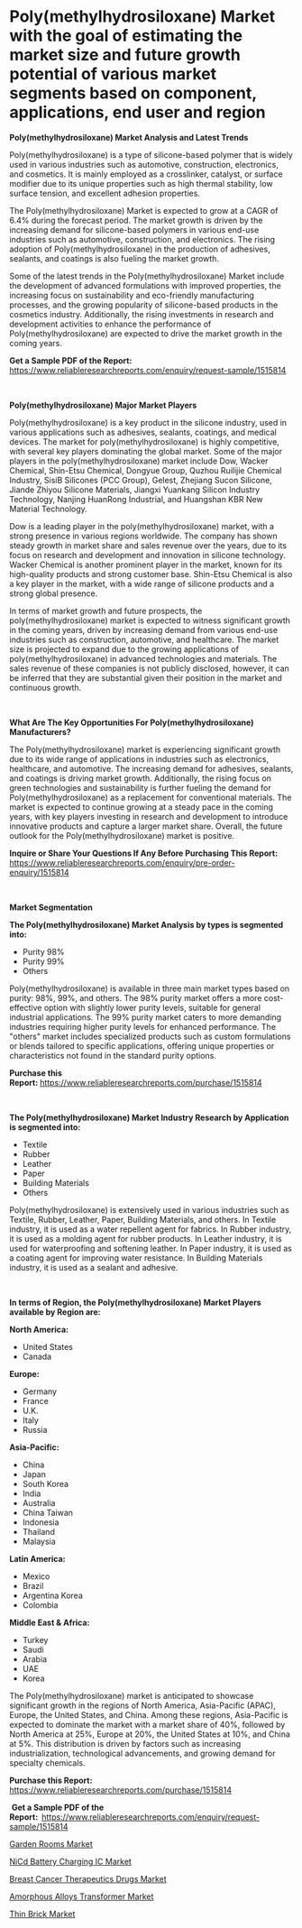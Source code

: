<p><h1>Poly(methylhydrosiloxane) Market with the goal of estimating the market size and future growth potential of various market segments based on component, applications, end user and region</h1></p><p><strong>Poly(methylhydrosiloxane) Market Analysis and Latest Trends</strong></p>
<p><p>Poly(methylhydrosiloxane) is a type of silicone-based polymer that is widely used in various industries such as automotive, construction, electronics, and cosmetics. It is mainly employed as a crosslinker, catalyst, or surface modifier due to its unique properties such as high thermal stability, low surface tension, and excellent adhesion properties.</p><p>The Poly(methylhydrosiloxane) Market is expected to grow at a CAGR of 6.4% during the forecast period. The market growth is driven by the increasing demand for silicone-based polymers in various end-use industries such as automotive, construction, and electronics. The rising adoption of Poly(methylhydrosiloxane) in the production of adhesives, sealants, and coatings is also fueling the market growth.</p><p>Some of the latest trends in the Poly(methylhydrosiloxane) Market include the development of advanced formulations with improved properties, the increasing focus on sustainability and eco-friendly manufacturing processes, and the growing popularity of silicone-based products in the cosmetics industry. Additionally, the rising investments in research and development activities to enhance the performance of Poly(methylhydrosiloxane) are expected to drive the market growth in the coming years.</p></p>
<p><strong>Get a Sample PDF of the Report:&nbsp;</strong> <a href="https://www.reliableresearchreports.com/enquiry/request-sample/1515814">https://www.reliableresearchreports.com/enquiry/request-sample/1515814</a></p>
<p>&nbsp;</p>
<p><strong>Poly(methylhydrosiloxane) Major Market Players</strong></p>
<p><p>Poly(methylhydrosiloxane) is a key product in the silicone industry, used in various applications such as adhesives, sealants, coatings, and medical devices. The market for poly(methylhydrosiloxane) is highly competitive, with several key players dominating the global market. Some of the major players in the poly(methylhydrosiloxane) market include Dow, Wacker Chemical, Shin-Etsu Chemical, Dongyue Group, Quzhou Ruilijie Chemical Industry, SisiB Silicones (PCC Group), Gelest, Zhejiang Sucon Silicone, Jiande Zhiyou Silicone Materials, Jiangxi Yuankang Silicon Industry Technology, Nanjing HuanRong Industrial, and Huangshan KBR New Material Technology.</p><p>Dow is a leading player in the poly(methylhydrosiloxane) market, with a strong presence in various regions worldwide. The company has shown steady growth in market share and sales revenue over the years, due to its focus on research and development and innovation in silicone technology. Wacker Chemical is another prominent player in the market, known for its high-quality products and strong customer base. Shin-Etsu Chemical is also a key player in the market, with a wide range of silicone products and a strong global presence.</p><p>In terms of market growth and future prospects, the poly(methylhydrosiloxane) market is expected to witness significant growth in the coming years, driven by increasing demand from various end-use industries such as construction, automotive, and healthcare. The market size is projected to expand due to the growing applications of poly(methylhydrosiloxane) in advanced technologies and materials. The sales revenue of these companies is not publicly disclosed, however, it can be inferred that they are substantial given their position in the market and continuous growth.</p></p>
<p>&nbsp;</p>
<p><strong>What Are The Key Opportunities For Poly(methylhydrosiloxane) Manufacturers?</strong></p>
<p><p>The Poly(methylhydrosiloxane) market is experiencing significant growth due to its wide range of applications in industries such as electronics, healthcare, and automotive. The increasing demand for adhesives, sealants, and coatings is driving market growth. Additionally, the rising focus on green technologies and sustainability is further fueling the demand for Poly(methylhydrosiloxane) as a replacement for conventional materials. The market is expected to continue growing at a steady pace in the coming years, with key players investing in research and development to introduce innovative products and capture a larger market share. Overall, the future outlook for the Poly(methylhydrosiloxane) market is positive.</p></p>
<p><strong>Inquire or Share Your Questions If Any Before Purchasing This Report:</strong> <a href="https://www.reliableresearchreports.com/enquiry/pre-order-enquiry/1515814">https://www.reliableresearchreports.com/enquiry/pre-order-enquiry/1515814</a></p>
<p>&nbsp;</p>
<p><strong>Market Segmentation</strong></p>
<p><strong>The Poly(methylhydrosiloxane) Market Analysis by types is segmented into:</strong></p>
<p><ul><li>Purity 98%</li><li>Purity 99%</li><li>Others</li></ul></p>
<p><p>Poly(methylhydrosiloxane) is available in three main market types based on purity: 98%, 99%, and others. The 98% purity market offers a more cost-effective option with slightly lower purity levels, suitable for general industrial applications. The 99% purity market caters to more demanding industries requiring higher purity levels for enhanced performance. The "others" market includes specialized products such as custom formulations or blends tailored to specific applications, offering unique properties or characteristics not found in the standard purity options.</p></p>
<p><strong>Purchase this Report:&nbsp;</strong><a href="https://www.reliableresearchreports.com/purchase/1515814">https://www.reliableresearchreports.com/purchase/1515814</a></p>
<p>&nbsp;</p>
<p><strong>The Poly(methylhydrosiloxane) Market Industry Research by Application is segmented into:</strong></p>
<p><ul><li>Textile</li><li>Rubber</li><li>Leather</li><li>Paper</li><li>Building Materials</li><li>Others</li></ul></p>
<p><p>Poly(methylhydrosiloxane) is extensively used in various industries such as Textile, Rubber, Leather, Paper, Building Materials, and others. In Textile industry, it is used as a water repellent agent for fabrics. In Rubber industry, it is used as a molding agent for rubber products. In Leather industry, it is used for waterproofing and softening leather. In Paper industry, it is used as a coating agent for improving water resistance. In Building Materials industry, it is used as a sealant and adhesive.</p></p>
<p>&nbsp;</p>
<p><strong>In terms of Region, the Poly(methylhydrosiloxane) Market Players available by Region are:</strong></p>
<p>
    <p> <strong> North America: </strong>
        <ul>
            <li>United States</li>
            <li>Canada</li>
        </ul>
        </p> 
    <p> <strong> Europe: </strong>
        <ul>
            <li>Germany</li>
            <li>France</li>
            <li>U.K.</li>
            <li>Italy</li>
            <li>Russia</li>
        </ul>
        </p> 
    <p> <strong> Asia-Pacific: </strong>
        <ul>
            <li>China</li>
            <li>Japan</li>
            <li>South Korea</li>
            <li>India</li>
            <li>Australia</li>
            <li>China Taiwan</li>
            <li>Indonesia</li>
            <li>Thailand</li>
            <li>Malaysia</li>
        </ul>
        </p> 
    <p> <strong> Latin America: </strong>
        <ul>
            <li>Mexico</li>
            <li>Brazil</li>
            <li>Argentina Korea</li>
            <li>Colombia</li>
        </ul>
        </p> 
    <p> <strong> Middle East & Africa: </strong>
        <ul>
            <li>Turkey</li>
            <li>Saudi</li>
            <li>Arabia</li>
            <li>UAE</li>
            <li>Korea</li>
        </ul>
    </p>
    </p>
<p><p>The Poly(methylhydrosiloxane) market is anticipated to showcase significant growth in the regions of North America, Asia-Pacific (APAC), Europe, the United States, and China. Among these regions, Asia-Pacific is expected to dominate the market with a market share of 40%, followed by North America at 25%, Europe at 20%, the United States at 10%, and China at 5%. This distribution is driven by factors such as increasing industrialization, technological advancements, and growing demand for specialty chemicals.</p></p>
<p><strong>Purchase this Report: </strong><a href="https://www.reliableresearchreports.com/purchase/1515814">https://www.reliableresearchreports.com/purchase/1515814</a></p>
<p>&nbsp;<strong>Get a Sample PDF of the Report:&nbsp;&nbsp;</strong><a href="https://www.reliableresearchreports.com/enquiry/request-sample/1515814">https://www.reliableresearchreports.com/enquiry/request-sample/1515814</a></p>
<p><strong></strong></p>
<p><p><a href="https://view.publitas.com/reportprime-1/garden-rooms-market-research-report-forecasted-for-period-from-2024-2031-by-market-type-market-application-and-region/">Garden Rooms Market</a></p><p><a href="https://gentle-editor-9db.notion.site/NiCd-Battery-Charging-IC-Market-Size-Growing-and-Forecasted-for-period-from-2024-2031-and-provides-dedfabcf05584c92841e2a02e1885b39">NiCd Battery Charging IC Market</a></p><p><a href="https://spotless-saver-8fd.notion.site/Global-Breast-Cancer-Therapeutics-Drugs-Market-Size-and-Market-Trends-Insights-and-Projections-from-dee57927e1a64543aa8cc3045da77227">Breast Cancer Therapeutics Drugs Market</a></p><p><a href="https://frill-swim-3cd.notion.site/Amorphous-Alloys-Transformer-Market-Offers-Provide-Insightful-Data-for-the-Time-Period-from-2024-to--38cf469fb73c4b5997608a3d3dabbf58">Amorphous Alloys Transformer Market</a></p><p><a href="https://view.publitas.com/reportprime-1/thin-brick-market-research-report-reveals-the-latest-trends-and-opportunities-of-this-market-for-period-from-2024-2031/">Thin Brick Market</a></p></p>